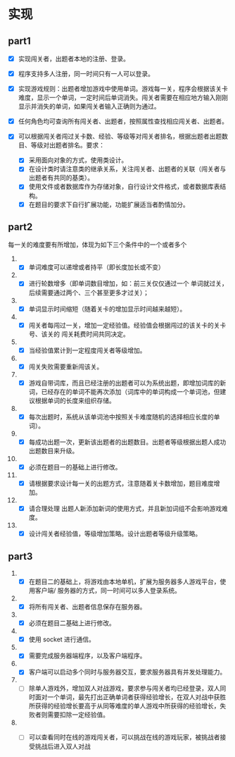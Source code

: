 
# 实现

## part1

- [x] 实现闯关者，出题者本地的注册、登录。

- [x] 程序支持多人注册，同一时间只有一人可以登录。

- [x] 实现游戏规则：出题者增加游戏中使用单词。游戏每一关，程序会根据该关卡难度，显示一个单词，一定时间后单词消失。闯关者需要在相应地方输入刚刚显示并消失的单词，如果闯关者输入正确则为通过。

- [x] 任何角色均可查询所有闯关者、出题者，按照属性查找相应闯关者、出题者。

- [x] 可以根据闯关者闯过关卡数、经验、等级等对闯关者排名，根据出题者出题数目、等级对出题者排名。要求：

  - [x] 采用面向对象的方式，使用类设计。
  - [x] 在设计类时请注意类的继承关系，关注闯关者、出题者的关联（闯关者与出题者有共同的基类）。
  - [x] 使用文件或者数据库作为存储对象，自行设计文件格式，或者数据库表结构。
  - [x] 在题目的要求下自行扩展功能，功能扩展适当者酌情加分。

## part2

每一关的难度要有所增加，体现为如下三个条件中的一个或者多个

1. - [x] 单词难度可以递增或者持平（即长度加长或不变）

2. - [x] 进行轮数增多（即单词数目增加，如：前三关仅仅通过一个 单词就过关，后续需要通过两个、三个甚至更多才过关）；
3. - [x] 单词显示时间缩短（随着关卡的增加显示时间越来越短）。
4. - [x] 闯关者每闯过一关，增加一定经验值。经验值会根据闯过的该关卡的关卡号、该关的 闯关耗费时间共同决定。
5. - [x] 当经验值累计到一定程度闯关者等级增加。
6. - [x] 闯关失败需要重新闯该关。
7. - [x] 游戏自带词库，而且已经注册的出题者可以为系统出题，即增加词库的新词，已经存在的单词不能再次添加（词库中的单词构成一个单词池，但建议根据单词的长度来组织存储。
8. - [x] 每次出题时，系统从该单词池中按照关卡难度随机的选择相应长度的单词）。
9. - [x] 每成功出题一次，更新该出题者的出题数目。出题者等级根据出题人成功出题数目来升级。
10. - [x] 必须在题目一的基础上进行修改。
11. - [x] 请根据要求设计每一关的出题方式，注意随着关卡数增加，题目难度增加。
12. - [x] 请合理处理 出题人新添加新词的使用方式，并且新加词组不会影响游戏难度。
13. - [x] 设计闯关者经验值，等级增加策略。设计出题者等级升级策略。

## part3

1. - [x] 在题目二的基础上，将游戏由本地单机，扩展为服务器多人游戏平台，使用客户端/ 服务器的方式，同一时间可以多人登录系统。
2. - [x] 将所有闯关者、出题者信息保存在服务器。
3. - [x] 必须在题目二基础上进行修改。
4. - [x] 使用 socket 进行通信。 
5. - [x] 需要完成服务器端程序，以及客户端程序。
6. - [x] 客户端可以启动多个同时与服务器交互，要求服务器具有并发处理能力。
7. - [ ] 除单人游戏外，增加双人对战游戏，要求参与闯关者均已经登录，双人同时面对一个单词，最先打出正确单词者获得经验增长，在双人对战中获胜所获得的经验增长要高于从同等难度的单人游戏中所获得的经验增长，失败者则需要扣除一定经验值。
8. - [ ] 可以查看同时在线的游戏闯关者，可以挑战在线的游戏玩家，被挑战者接受挑战后进入双人对战






